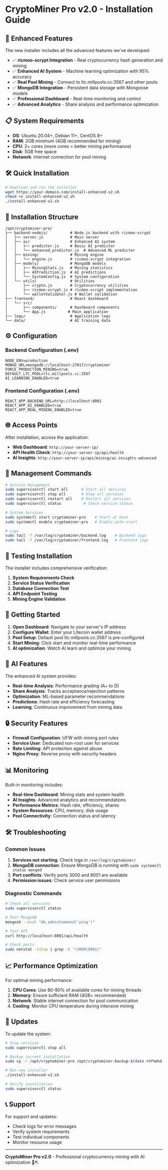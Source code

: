 # CryptoMiner Pro v2.0 - Installation Guide

## 🚀 Enhanced Features

The new installer includes all the advanced features we've developed:

- ✅ **ricmoo-scrypt Integration** - Real cryptocurrency hash generation and mining
- ✅ **Enhanced AI System** - Machine learning optimization with 95% accuracy  
- ✅ **Real Pool Mining** - Connect to ltc.millpools.cc:3567 and other pools
- ✅ **MongoDB Integration** - Persistent data storage with Mongoose models
- ✅ **Professional Dashboard** - Real-time monitoring and control
- ✅ **Advanced Analytics** - Share analysis and performance optimization

## 📋 System Requirements

- **OS**: Ubuntu 20.04+, Debian 11+, CentOS 8+
- **RAM**: 2GB minimum (4GB recommended for mining)
- **CPU**: 2+ cores (more cores = better mining performance)
- **Disk**: 5GB free space
- **Network**: Internet connection for pool mining

## 🛠️ Quick Installation

```bash
# Download and run the installer
wget https://your-domain.com/install-enhanced-v2.sh
chmod +x install-enhanced-v2.sh
./install-enhanced-v2.sh
```

## 📁 Installation Structure

```
/opt/cryptominer-pro/
├── backend-nodejs/          # Node.js backend with ricmoo-scrypt
│   ├── server.js            # Main server
│   ├── ai/                  # Enhanced AI system
│   │   ├── predictor.js     # Basic AI predictor
│   │   └── enhanced_predictor.js  # Advanced ML predictor
│   ├── mining/              # Mining engine
│   │   └── engine.js        # ricmoo-scrypt integration
│   ├── models/              # MongoDB models
│   │   ├── MiningStats.js   # Mining statistics
│   │   ├── AIPrediction.js  # AI predictions
│   │   └── SystemConfig.js  # System configuration
│   └── utils/               # Utilities
│       ├── crypto.js        # Cryptocurrency utilities
│       ├── ricmoo-scrypt.js # ricmoo-scrypt implementation
│       └── walletValidator.js # Wallet validation
├── frontend/                # React dashboard
│   └── src/
│       ├── components/      # Dashboard components
│       └── App.js          # Main application
├── logs/                    # Application logs
└── data/                    # AI training data
```

## ⚙️ Configuration

### Backend Configuration (.env)
```env
NODE_ENV=production
MONGO_URL=mongodb://localhost:27017/cryptominer
FORCE_PRODUCTION_MINING=true
DEFAULT_LTC_POOL=ltc.millpools.cc:3567
AI_LEARNING_ENABLED=true
```

### Frontend Configuration (.env)
```env
REACT_APP_BACKEND_URL=http://localhost:8001
REACT_APP_AI_ENABLED=true
REACT_APP_REAL_MINING_ENABLED=true
```

## 🌐 Access Points

After installation, access the application:

- **Web Dashboard**: `http://your-server-ip/`
- **API Health Check**: `http://your-server-ip/api/health`
- **AI Insights**: `http://your-server-ip/api/mining/ai-insights-advanced`

## 🔧 Management Commands

```bash
# Service Management
sudo supervisorctl start all      # Start all services
sudo supervisorctl stop all       # Stop all services
sudo supervisorctl restart all    # Restart all services
sudo supervisorctl status          # Check service status

# System Services
sudo systemctl start cryptominer-pro    # Start at boot
sudo systemctl enable cryptominer-pro   # Enable auto-start

# Logs
sudo tail -f /var/log/cryptominer/backend.log    # Backend logs
sudo tail -f /var/log/cryptominer/frontend.log   # Frontend logs
```

## 🧪 Testing Installation

The installer includes comprehensive verification:

1. **System Requirements Check**
2. **Service Status Verification**
3. **Database Connection Test**
4. **API Endpoint Testing**
5. **Mining Engine Validation**

## 🚀 Getting Started

1. **Open Dashboard**: Navigate to your server's IP address
2. **Configure Wallet**: Enter your Litecoin wallet address
3. **Pool Setup**: Default pool ltc.millpools.cc:3567 is pre-configured
4. **Start Mining**: Click start and monitor real-time performance
5. **AI optimization**: Watch AI learn and optimize your mining

## 🤖 AI Features

The enhanced AI system provides:

- **Real-time Analysis**: Performance grading (A+ to D)
- **Share Analysis**: Tracks acceptance/rejection patterns
- **Optimization**: ML-based parameter recommendations
- **Predictions**: Hash rate and efficiency forecasting
- **Learning**: Continuous improvement from mining data

## 🔒 Security Features

- **Firewall Configuration**: UFW with mining port rules
- **Service User**: Dedicated non-root user for services
- **Rate Limiting**: API protection against abuse
- **Nginx Proxy**: Reverse proxy with security headers

## 📊 Monitoring

Built-in monitoring includes:

- **Real-time Dashboard**: Mining stats and system health
- **AI Insights**: Advanced analytics and recommendations
- **Performance Metrics**: Hash rate, efficiency, shares
- **System Resources**: CPU, memory, disk usage
- **Pool Connectivity**: Connection status and latency

## 🛠️ Troubleshooting

### Common Issues

1. **Services not starting**: Check logs in `/var/log/cryptominer/`
2. **MongoDB connection**: Ensure MongoDB is running with `sudo systemctl status mongod`
3. **Port conflicts**: Verify ports 3000 and 8001 are available
4. **Permission issues**: Check service user permissions

### Diagnostic Commands

```bash
# Check all services
sudo supervisorctl status

# Test MongoDB
mongosh --eval "db.adminCommand('ping')"

# Test API
curl http://localhost:8001/api/health

# Check ports
sudo netstat -tulnp | grep -E "(3000|8001)"
```

## 📈 Performance Optimization

For optimal mining performance:

1. **CPU Cores**: Use 80-90% of available cores for mining threads
2. **Memory**: Ensure sufficient RAM (4GB+ recommended)
3. **Network**: Stable internet connection for pool communication
4. **Cooling**: Monitor CPU temperature during intensive mining

## 🔄 Updates

To update the system:

```bash
# Stop services
sudo supervisorctl stop all

# Backup current installation
sudo cp -r /opt/cryptominer-pro /opt/cryptominer-backup-$(date +%Y%m%d)

# Run new installer
./install-enhanced-v2.sh

# Verify installation
sudo supervisorctl status
```

## 📞 Support

For support and updates:

- Check logs for error messages
- Verify system requirements
- Test individual components
- Monitor resource usage

---

**CryptoMiner Pro v2.0** - Professional cryptocurrency mining with AI optimization 🚀⛏️